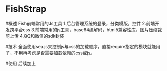 FishStrap
=========

#概述
Fish前端常用的Js工具
1.后台管理系统的登录，分类模版，控件
2.前端开发跨平台css
3.前端常用的js工具，base64编解码，html5兼容性库，图片压缩裁剪上传
4.QQ和微信的sdk封装

#技术
全面使用sea.js来控制js与css的加载顺序，直接require指定的模块就能用了，不用再考虑是否需要加载依赖的css或js。


#使用
后续加上
